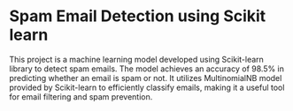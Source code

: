 # Spam Email Detection using Scikit learn
This project is a machine learning model developed using Scikit-learn library to detect spam emails. The model achieves an accuracy of 98.5% in predicting whether an email is spam or not. 
It utilizes MultinomialNB model provided by Scikit-learn to efficiently classify emails, making it a useful tool for email filtering and spam prevention.
